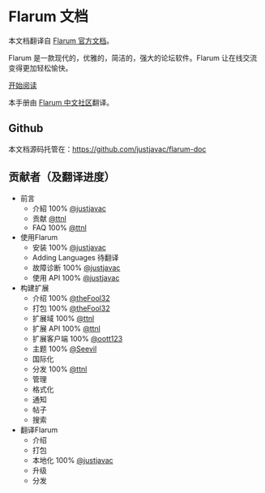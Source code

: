 # Flarum 文档

本文档翻译自 [Flarum 官方文档](http://flarum.org/docs/)。

Flarum 是一款现代的，优雅的，简洁的，强大的论坛软件。Flarum 让在线交流变得更加轻松愉快。

[开始阅读](http://flarum.org.cn/docs/)

本手册由 [Flarum 中文社区](http://discuss.flarum.org.cn)翻译。

## Github

本文档源码托管在：https://github.com/justjavac/flarum-doc

## 贡献者（及翻译进度）

* 前言
  * 介紹 100% [@justjavac](https://github.com/justjavac)
  * 贡献 [@ttnl](https://github.com/ttnl)
  * FAQ 100% [@ttnl](https://github.com/ttnl)
* 使用Flarum
  * 安装 100% [@justjavac](https://github.com/justjavac)
  * Adding Languages 待翻译
  * 故障诊断 100% [@justjavac](https://github.com/justjavac)
  * 使用 API 100% [@justjavac](https://github.com/justjavac)
* 构建扩展
  * 介绍 100% [@theFool32](https://github.com/theFool32)
  * 打包 100% [@theFool32](https://github.com/theFool32)
  * 扩展域 100% [@ttnl](https://github.com/ttnl)
  * 扩展 API 100% [@ttnl](https://github.com/ttnl)
  * 扩展客户端 100% [@oott123](https://github.com/oott123)
  * 主题 100% [@Seevil](https://github.com/Seevil)
  * 国际化
  * 分发 100% [@ttnl](https://github.com/ttnl)
  * 管理
  * 格式化
  * 通知
  * 帖子
  * 搜索
* 翻译Flarum
  * 介绍 
  * 打包 
  * 本地化 100% [@justjavac](https://github.com/justjavac)
  * 升级 
  * 分发 